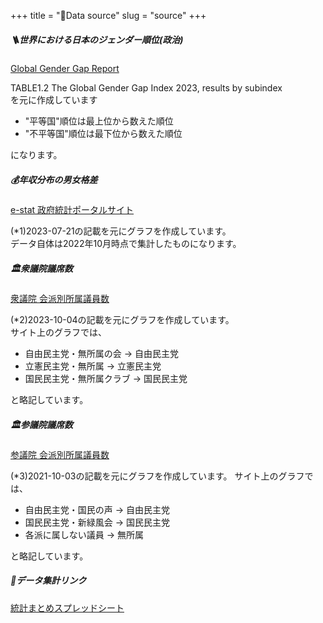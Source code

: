 +++
title = "📃Data source"
slug = "source"
+++

##### 🪜世界における日本のジェンダー順位(政治)

[Global Gender Gap Report](https://jp.weforum.org/reports/global-gender-gap-report-2023)

TABLE1.2 The Global Gender Gap Index 2023, results by subindex  
を元に作成しています

- "平等国"順位は最上位から数えた順位
- "不平等国"順位は最下位から数えた順位  

になります。

##### 💰年収分布の男女格差

[e-stat 政府統計ポータルサイト](https://www.e-stat.go.jp/dbview?sid=0003222466)  

(*1)2023-07-21の記載を元にグラフを作成しています。  
データ自体は2022年10月時点で集計したものになります。


##### 🏛️衆議院議席数

[衆議院 会派別所属議員数](https://www.shugiin.go.jp/internet/itdb_annai.nsf/html/statics/shiryo/kaiha_m.htm)

(*2)2023-10-04の記載を元にグラフを作成しています。  
サイト上のグラフでは、
- 自由民主党・無所属の会 -> 自由民主党
- 立憲民主党・無所属 -> 立憲民主党
- 国民民主党・無所属クラブ -> 国民民主党  

と略記しています。


##### 🏛️参議院議席数 

[参議院 会派別所属議員数](https://www.sangiin.go.jp/japanese/joho1/kousei/giin/204/giinsu.htm)  

(*3)2021-10-03の記載を元にグラフを作成しています。
サイト上のグラフでは、
- 自由民主党・国民の声 -> 自由民主党
- 国民民主党・新緑風会 -> 国民民主党  
- 各派に属しない議員 -> 無所属

と略記しています。


##### 📝データ集計リンク

[統計まとめスプレッドシート](https://docs.google.com/spreadsheets/d/1t7u3Dr85o06OIvaO49LKOipf7ot3SjRVtyXtDI0XL6E/)